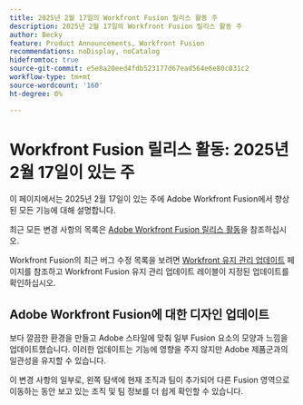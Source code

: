 ```yaml
---
title: 2025년 2월 17일의 Workfront Fusion 릴리스 활동 주
description: 2025년 2월 17일의 Workfront Fusion 릴리스 활동 주
author: Becky
feature: Product Announcements, Workfront Fusion
recommendations: noDisplay, noCatalog
hidefromtoc: true
source-git-commit: e5e8a20eed4fdb523177d67ead564e6e80c031c2
workflow-type: tm+mt
source-wordcount: '160'
ht-degree: 0%

---
```


# Workfront Fusion 릴리스 활동: 2025년 2월 17일이 있는 주

이 페이지에서는 2025년 2월 17일이 있는 주에 Adobe Workfront Fusion에서 향상된 모든 기능에 대해 설명합니다.

최근 모든 변경 사항의 목록은 [Adobe Workfront Fusion 릴리스 활동](/help/workfront-fusion/fusion-product-releases/fusion-release-activity.md)을 참조하십시오.

Workfront Fusion의 최근 버그 수정 목록을 보려면 [Workfront 유지 관리 업데이트](https://experienceleague.adobe.com/ko/docs/workfront-known-issues/releases/current-updates) 페이지를 참조하고 Workfront Fusion 유지 관리 업데이트 레이블이 지정된 업데이트를 확인하십시오.

<!--## Adobe Storage connector and modules now available

Now you can use Workfront Fusion to manage Adobe your Adobe Storage. With the Adobe Storage modules, you can: 

* Create, discard, restore, or delete an Adobe Enterprise Storage Management (ESM) store
* Invite a user to an ESM store
* Make a custom call the the Adobe User Management API 

For information and instructions, see [Adobe Storage modules]().-->

## Adobe Workfront Fusion에 대한 디자인 업데이트

보다 깔끔한 환경을 만들고 Adobe 스타일에 맞춰 일부 Fusion 요소의 모양과 느낌을 업데이트했습니다. 이러한 업데이트는 기능에 영향을 주지 않지만 Adobe 제품군과의 일관성을 유지할 수 있습니다.

이 변경 사항의 일부로, 왼쪽 탐색에 현재 조직과 팀이 추가되어 다른 Fusion 영역으로 이동하는 동안 보고 있는 조직 및 팀 정보를 더 쉽게 확인할 수 있습니다.


